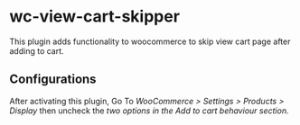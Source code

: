 # wc-view-cart-skipper
This plugin adds functionality to woocommerce to skip view cart page after adding to cart.

## Configurations 

After activating this plugin, Go To *WooCommerce > Settings > Products > Display* then uncheck the *two options in the Add to cart behaviour section.*

